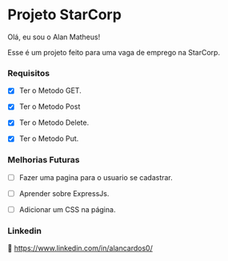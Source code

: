 # Projeto StarCorp

Olá, eu sou o Alan Matheus!

Esse é um projeto feito para uma vaga de emprego na StarCorp.


### Requisitos
- [x] Ter o Metodo GET.
- [x] Ter o Metodo Post
- [x] Ter o Metodo Delete.
- [x] Ter o Metodo Put.


### Melhorias Futuras

- [ ] Fazer uma pagina para o usuario se cadastrar.
- [ ] Aprender sobre ExpressJs.
- [ ] Adicionar um CSS na página.



### Linkedin

:link: https://www.linkedin.com/in/alancardos0/
